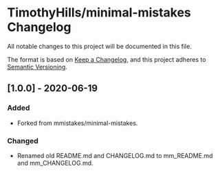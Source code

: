 # TimothyHills/minimal-mistakes Changelog

All notable changes to this project will be documented in this file.

The format is based on [Keep a Changelog](https://keepachangelog.com/en/1.0.0/), and this project adheres to [Semantic Versioning](https://semver.org/spec/v2.0.0.html).

## [1.0.0] - 2020-06-19

### Added

- Forked from mmistakes/minimal-mistakes.

### Changed

- Renamed old README.md and CHANGELOG.md to mm_README.md and mm_CHANGELOG.md.

